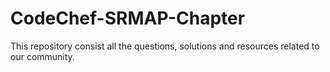 # CodeChef-SRMAP-Chapter
This repository consist all the questions, solutions and resources related to our community. 
